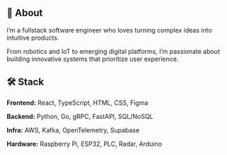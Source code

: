 ## 🚀 About

I’m a fullstack software engineer who loves turning complex ideas into intuitive products. 

From robotics and IoT to emerging digital platforms, I’m passionate about building innovative systems that prioritize user experience.

## 🛠 Stack

**Frontend:** React, TypeScript, HTML, CSS, Figma

**Backend:** Python, Go, gRPC, FastAPI, SQL/NoSQL

**Infra:** AWS, Kafka, OpenTelemetry, Supabase

**Hardware:** Raspberry Pi, ESP32, PLC, Radar, Arduino

